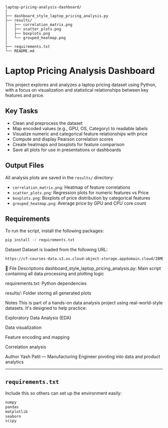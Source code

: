 ```
laptop-pricing-analysis-dashboard/
│
├── dashboard_style_laptop_pricing_analysis.py
├── results/
│   ├── correlation_matrix.png
│   ├── scatter_plots.png
│   ├── boxplots.png
│   └── grouped_heatmap.png
│
├── requirements.txt
└── README.md
```

# Laptop Pricing Analysis Dashboard

This project explores and analyzes a laptop pricing dataset using Python, with a focus on visualization and statistical relationships between key features and price.

##  Key Tasks

- Clean and preprocess the dataset
- Map encoded values (e.g., GPU, OS, Category) to readable labels
- Visualize numeric and categorical feature relationships with price
- Compute and display Pearson correlation scores
- Create heatmaps and boxplots for feature comparison
- Save all plots for use in presentations or dashboards

##  Output Files

All analysis plots are saved in the `results/` directory:
- `correlation_matrix.png`: Heatmap of feature correlations
- `scatter_plots.png`: Regression plots for numeric features vs Price
- `boxplots.png`: Boxplots of price distribution by categorical features
- `grouped_heatmap.png`: Average price by GPU and CPU core count

##  Requirements

To run the script, install the following packages:

```bash
pip install -r requirements.txt
```

 Dataset
Dataset is loaded from the following URL:
```bash
https://cf-courses-data.s3.us.cloud-object-storage.appdomain.cloud/IBMDeveloperSkillsNetwork-DA0101E
```

📂 File Descriptions
dashboard_style_laptop_pricing_analysis.py: Main script containing all data processing and plotting logic

requirements.txt: Python dependencies

results/: Folder storing all generated plots

 Notes
This is part of a hands-on data analysis project using real-world-style datasets. It's designed to help practice:

Exploratory Data Analysis (EDA)

Data visualization

Feature encoding and mapping

Correlation analysis

 Author
Yash Patil — Manufacturing Engineer pivoting into data and product analytics

---

##  `requirements.txt`

Include this so others can set up the environment easily:

```txt
numpy
pandas
matplotlib
seaborn
scipy
```

